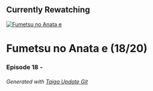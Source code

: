 ﻿
## Currently Rewatching

[![Fumetsu no Anata e](https://s4.anilist.co/file/anilistcdn/media/anime/cover/medium/bx114535-y3NnjexcqKG1.jpg)](https://anilist.co/anime/114535)

# Fumetsu no Anata e (18/20)

### Episode 18 - 

###### *Generated with [Taiga Update Git](https://github.com/nike4613/taiga-update-git)*